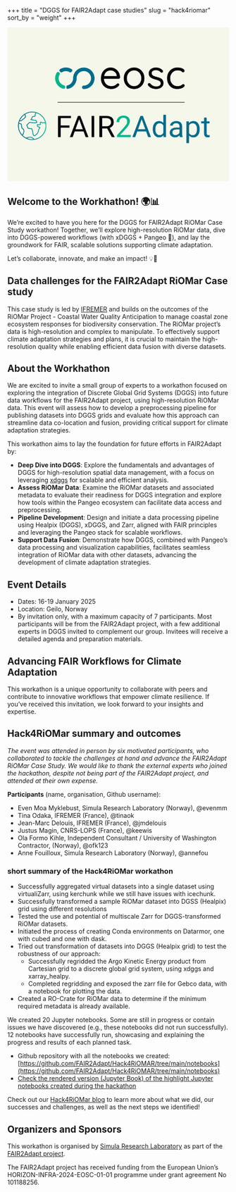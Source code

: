 +++
title = "DGGS for FAIR2Adapt case studies"
slug = "hack4riomar"
sort_by = "weight"
+++

![](https://raw.githubusercontent.com/FAIR2Adapt/Hack4RiOMAR/refs/heads/main/static/logoFAIR2Adapt_with_earth.png)

## Welcome to the Workhathon! 🌍📊

We’re excited to have you here for the DGGS for FAIR2Adapt RiOMar Case Study workathon! Together, we’ll explore high-resolution RiOMar data, dive into DGGS-powered workflows (with xDGGS + Pangeo 🚀), and lay the groundwork for FAIR, scalable solutions supporting climate adaptation.

Let’s collaborate, innovate, and make an impact! 💡🌱


## Data challenges for the FAIR2Adapt RiOMar Case study 

This case study is led by [IFREMER](http://ifremer.fr) and builds on the outcomes of the RiOMar Project - Coastal Water Quality Anticipation to manage coastal zone ecosystem responses for biodiversity conservation. The RiOMar project’s data is high-resolution and complex to manipulate. To effectively support climate adaptation strategies and plans, it is crucial to maintain the high-resolution quality while enabling efficient data fusion with diverse datasets.

## About the Workhathon

We are excited to invite a small group of experts to a workathon focused on exploring the integration of Discrete Global Grid Systems (DGGS) into future data workflows for the FAIR2Adapt project, using high-resolution RiOMar data. This event will assess how to develop a preprocessing pipeline for publishing datasets into DGGS grids and evaluate how this approach can streamline data co-location and fusion, providing critical support for climate adaptation strategies.

This workathon aims to lay the foundation for future efforts in FAIR2Adapt by:

- **Deep Dive into DGGS**: Explore the fundamentals and advantages of DGGS for high-resolution spatial data management, with a focus on leveraging [xdggs](https://github.com/xarray-contrib/xdggs) for scalable and efficient analysis.
- **Assess RiOMar Data**: Examine the RiOMar datasets and associated metadata to evaluate their readiness for DGGS integration and explore how tools within the Pangeo ecosystem can facilitate data access and preprocessing.
- **Pipeline Development**: Design and initiate a data processing pipeline using Healpix (DGGS), xDGGS, and Zarr, aligned with FAIR principles and leveraging the Pangeo stack for scalable workflows.
- **Support Data Fusion**: Demonstrate how DGGS, combined with Pangeo’s data processing and visualization capabilities, facilitates seamless integration of RiOMar data with other datasets, advancing the development of climate adaptation strategies.

## Event Details

- Dates: 16-19 January 2025
- Location: Geilo, Norway
- By invitation only, with a maximum capacity of 7 participants. Most participants will be from the FAIR2Adapt project, with a few additional experts in DGGS invited to complement our group. Invitees will receive a detailed agenda and preparation materials.

## Advancing FAIR Workflows for Climate Adaptation
This workathon is a unique opportunity to collaborate with peers and contribute to innovative workflows that empower climate resilience. If you’ve received this invitation, we look forward to your insights and expertise.

## Hack4RiOMar summary and outcomes

*The event was attended in person by six motivated participants, who collaborated to tackle the challenges at hand and advance the FAIR2Adapt RiOMar Case Study. We would like to thank the external experts who joined the hackathon, despite not being part of the FAIR2Adapt project, and attended at their own expense.*

**Participants** (name, organisation, Github username):
- Even Moa Myklebust, Simula Research Laboratory (Norway), @evenmm 
- Tina Odaka, IFREMER (France), @tinaok
- Jean-Marc Delouis, IFREMER (France), @jmdelouis
- Justus Magin, CNRS-LOPS (France), @keewis
- Ola Formo Kihle, Independent Consultant / University of Washington Contractor, (Norway), @ofk123
- Anne Fouilloux, Simula Research Laboratory (Norway), @annefou

### short summary of the Hack4RiOMar workathon

- Successfully aggregated virtual datasets into a single dataset using virtualiZarr, using kerchunk while we still have issues with icechunk.
- Successfully transformed a sample RiOMar dataset into DGSS (Healpix) grid using different resolutions
- Tested the use and potential of multiscale Zarr for DGGS-transformed RiOMar datasets.
- Initiated the process of creating Conda environments on Datarmor, one with cubed and one with dask.
- Tried out transformation of datasets into DGGS (Healpix grid) to test the robustness of our approach:
     - Successfully regridded the Argo Kinetic Energy product from Cartesian grid to a discrete global grid system, using xdggs and xarray_healpy.
     - Completed regridding and exposed the zarr file for Gebco data, with a notebook for plotting the data.
- Created a RO-Crate for RiOMar data to determine if the minimum required metadata is already available.


We created 20 Jupyter notebooks. Some are still in progress or contain issues we have discovered (e.g., these notebooks did not run successfully). 12 notebooks have successfully run, showcasing and explaining the progress and results of each planned task.

- Github repository with all the notebooks we created: [https://github.com/FAIR2Adapt/Hack4RiOMAR/tree/main/notebooks](https://github.com/FAIR2Adapt/Hack4RiOMAR/tree/main/notebooks)
- [Check the rendered version (Jupyter Book) of the highlight Jupyter notebooks created during the hackathon](notebooks/index.html)

Check out our [Hack4RiOMar blog]() to learn more about what we did, our successes and challenges, as well as the next steps we identified!

## Organizers and Sponsors

This workathon is organised by [Simula Research Laboratory](https://www.simula.no) as part of the [FAIR2Adapt project](http://fair2adapt-eosc.eu).

The FAIR2Adapt project has received funding from the European Union’s HORIZON-INFRA-2024-EOSC-01-01 programme under grant agreement No 101188256.

